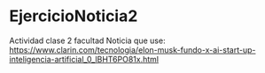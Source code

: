 # EjercicioNoticia2
Actividad clase 2 facultad
Noticia que use: https://www.clarin.com/tecnologia/elon-musk-fundo-x-ai-start-up-inteligencia-artificial_0_lBHT6PO81x.html
